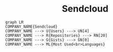 <h1 align="center">Sendcloud</h1>

```mermaid
graph LR
COMPANY_NAME{Sendcloud}
COMPANY_NAME ---> U{Users} ---> UN[4]
COMPANY_NAME ---> R{Repositories} ---> RN[20]
COMPANY_NAME ---> G{Gists} ---> GN[0]
COMPANY_NAME ---> ML{Most Used<br>Languages}
```
